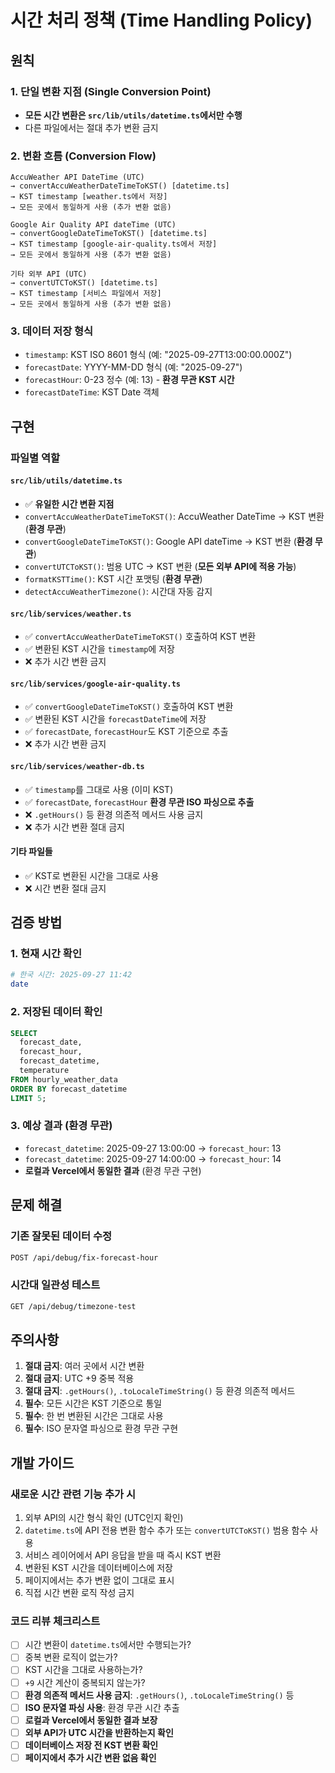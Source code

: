 # 시간 처리 정책 (Time Handling Policy)

## 원칙

### 1. 단일 변환 지점 (Single Conversion Point)
- **모든 시간 변환은 `src/lib/utils/datetime.ts`에서만 수행**
- 다른 파일에서는 절대 추가 변환 금지

### 2. 변환 흐름 (Conversion Flow)
```
AccuWeather API DateTime (UTC)
→ convertAccuWeatherDateTimeToKST() [datetime.ts]
→ KST timestamp [weather.ts에서 저장]
→ 모든 곳에서 동일하게 사용 (추가 변환 없음)

Google Air Quality API dateTime (UTC)
→ convertGoogleDateTimeToKST() [datetime.ts]
→ KST timestamp [google-air-quality.ts에서 저장]
→ 모든 곳에서 동일하게 사용 (추가 변환 없음)

기타 외부 API (UTC)
→ convertUTCToKST() [datetime.ts]
→ KST timestamp [서비스 파일에서 저장]
→ 모든 곳에서 동일하게 사용 (추가 변환 없음)
```

### 3. 데이터 저장 형식
- `timestamp`: KST ISO 8601 형식 (예: "2025-09-27T13:00:00.000Z")
- `forecastDate`: YYYY-MM-DD 형식 (예: "2025-09-27")
- `forecastHour`: 0-23 정수 (예: 13) - **환경 무관 KST 시간**
- `forecastDateTime`: KST Date 객체

## 구현

### 파일별 역할

#### `src/lib/utils/datetime.ts`
- ✅ **유일한 시간 변환 지점**
- `convertAccuWeatherDateTimeToKST()`: AccuWeather DateTime → KST 변환 (**환경 무관**)
- `convertGoogleDateTimeToKST()`: Google API dateTime → KST 변환 (**환경 무관**)
- `convertUTCToKST()`: 범용 UTC → KST 변환 (**모든 외부 API에 적용 가능**)
- `formatKSTTime()`: KST 시간 포맷팅 (**환경 무관**)
- `detectAccuWeatherTimezone()`: 시간대 자동 감지

#### `src/lib/services/weather.ts`
- ✅ `convertAccuWeatherDateTimeToKST()` 호출하여 KST 변환
- ✅ 변환된 KST 시간을 `timestamp`에 저장
- ❌ 추가 시간 변환 금지

#### `src/lib/services/google-air-quality.ts`
- ✅ `convertGoogleDateTimeToKST()` 호출하여 KST 변환
- ✅ 변환된 KST 시간을 `forecastDateTime`에 저장
- ✅ `forecastDate`, `forecastHour`도 KST 기준으로 추출
- ❌ 추가 시간 변환 금지

#### `src/lib/services/weather-db.ts`
- ✅ `timestamp`를 그대로 사용 (이미 KST)
- ✅ `forecastDate`, `forecastHour` **환경 무관 ISO 파싱으로 추출**
- ❌ `.getHours()` 등 환경 의존적 메서드 사용 금지
- ❌ 추가 시간 변환 절대 금지

#### 기타 파일들
- ✅ KST로 변환된 시간을 그대로 사용
- ❌ 시간 변환 절대 금지

## 검증 방법

### 1. 현재 시간 확인
```bash
# 한국 시간: 2025-09-27 11:42
date
```

### 2. 저장된 데이터 확인
```sql
SELECT 
  forecast_date,
  forecast_hour,
  forecast_datetime,
  temperature
FROM hourly_weather_data 
ORDER BY forecast_datetime 
LIMIT 5;
```

### 3. 예상 결과 (환경 무관)
- `forecast_datetime`: 2025-09-27 13:00:00 → `forecast_hour`: 13
- `forecast_datetime`: 2025-09-27 14:00:00 → `forecast_hour`: 14
- **로컬과 Vercel에서 동일한 결과** (환경 무관 구현)

## 문제 해결

### 기존 잘못된 데이터 수정
```bash
POST /api/debug/fix-forecast-hour
```

### 시간대 일관성 테스트
```bash
GET /api/debug/timezone-test
```

## 주의사항

1. **절대 금지**: 여러 곳에서 시간 변환
2. **절대 금지**: UTC +9 중복 적용
3. **절대 금지**: `.getHours()`, `.toLocaleTimeString()` 등 환경 의존적 메서드
4. **필수**: 모든 시간은 KST 기준으로 통일
5. **필수**: 한 번 변환된 시간은 그대로 사용
6. **필수**: ISO 문자열 파싱으로 환경 무관 구현

## 개발 가이드

### 새로운 시간 관련 기능 추가 시
1. 외부 API의 시간 형식 확인 (UTC인지 확인)
2. `datetime.ts`에 API 전용 변환 함수 추가 또는 `convertUTCToKST()` 범용 함수 사용
3. 서비스 레이어에서 API 응답을 받을 때 즉시 KST 변환
4. 변환된 KST 시간을 데이터베이스에 저장
5. 페이지에서는 추가 변환 없이 그대로 표시
6. 직접 시간 변환 로직 작성 금지

### 코드 리뷰 체크리스트
- [ ] 시간 변환이 `datetime.ts`에서만 수행되는가?
- [ ] 중복 변환 로직이 없는가?
- [ ] KST 시간을 그대로 사용하는가?
- [ ] `+9` 시간 계산이 중복되지 않는가?
- [ ] **환경 의존적 메서드 사용 금지**: `.getHours()`, `.toLocaleTimeString()` 등
- [ ] **ISO 문자열 파싱 사용**: 환경 무관 시간 추출
- [ ] **로컬과 Vercel에서 동일한 결과 보장**
- [ ] **외부 API가 UTC 시간을 반환하는지 확인**
- [ ] **데이터베이스 저장 전 KST 변환 확인**
- [ ] **페이지에서 추가 시간 변환 없음 확인**
